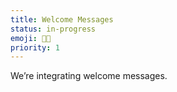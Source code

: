 ```yaml
---
title: Welcome Messages
status: in-progress
emoji: 👋🏻
priority: 1
---
```


We’re integrating welcome messages. 
